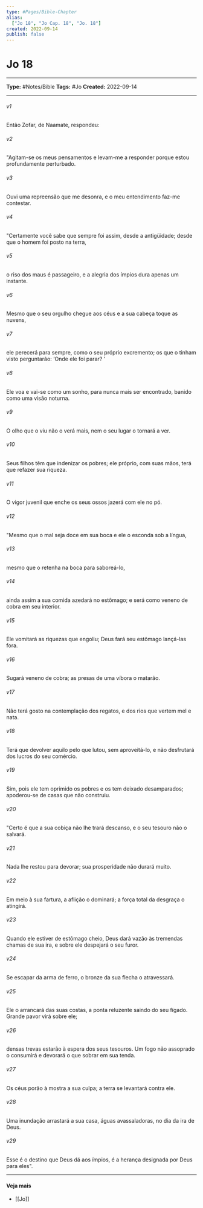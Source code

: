 ```yaml
---
type: #Pages/Bible-Chapter
alias:
  ["Jo 18", "Jo Cap. 18", "Jo. 18"]
created: 2022-09-14
publish: false
---
```


# Jo 18

---

**Type:** #Notes/Bible
**Tags:** #Jo
**Created:** 2022-09-14

---

###### v1
Então Zofar, de Naamate, respondeu:
###### v2
"Agitam-se os meus pensamentos e levam-me a responder porque estou profundamente perturbado.
###### v3
Ouvi uma repreensão que me desonra, e o meu entendimento faz-me contestar.
###### v4
"Certamente você sabe que sempre foi assim, desde a antigüidade; desde que o homem foi posto na terra,
###### v5
o riso dos maus é passageiro, e a alegria dos ímpios dura apenas um instante.
###### v6
Mesmo que o seu orgulho chegue aos céus e a sua cabeça toque as nuvens,
###### v7
ele perecerá para sempre, como o seu próprio excremento; os que o tinham visto perguntarão: ‘Onde ele foi parar? ’
###### v8
Ele voa e vai-se como um sonho, para nunca mais ser encontrado, banido como uma visão noturna.
###### v9
O olho que o viu não o verá mais, nem o seu lugar o tornará a ver.
###### v10
Seus filhos têm que indenizar os pobres; ele próprio, com suas mãos, terá que refazer sua riqueza.
###### v11
O vigor juvenil que enche os seus ossos jazerá com ele no pó.
###### v12
"Mesmo que o mal seja doce em sua boca e ele o esconda sob a língua,
###### v13
mesmo que o retenha na boca para saboreá-lo,
###### v14
ainda assim a sua comida azedará no estômago; e será como veneno de cobra em seu interior.
###### v15
Ele vomitará as riquezas que engoliu; Deus fará seu estômago lançá-las fora.
###### v16
Sugará veneno de cobra; as presas de uma víbora o matarão.
###### v17
Não terá gosto na contemplação dos regatos, e dos rios que vertem mel e nata.
###### v18
Terá que devolver aquilo pelo que lutou, sem aproveitá-lo, e não desfrutará dos lucros do seu comércio.
###### v19
Sim, pois ele tem oprimido os pobres e os tem deixado desamparados; apoderou-se de casas que não construiu.
###### v20
"Certo é que a sua cobiça não lhe trará descanso, e o seu tesouro não o salvará.
###### v21
Nada lhe restou para devorar; sua prosperidade não durará muito.
###### v22
Em meio à sua fartura, a aflição o dominará; a força total da desgraça o atingirá.
###### v23
Quando ele estiver de estômago cheio, Deus dará vazão às tremendas chamas de sua ira, e sobre ele despejará o seu furor.
###### v24
Se escapar da arma de ferro, o bronze da sua flecha o atravessará.
###### v25
Ele o arrancará das suas costas, a ponta reluzente saindo do seu fígado. Grande pavor virá sobre ele;
###### v26
densas trevas estarão à espera dos seus tesouros. Um fogo não assoprado o consumirá e devorará o que sobrar em sua tenda.
###### v27
Os céus porão à mostra a sua culpa; a terra se levantará contra ele.
###### v28
Uma inundação arrastará a sua casa, águas avassaladoras, no dia da ira de Deus.
###### v29
Esse é o destino que Deus dá aos ímpios, é a herança designada por Deus para eles".


---

#### Veja mais

- [[Jo]]
